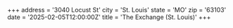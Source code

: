 +++
address = '3040 Locust St'
city = 'St. Louis'
state = 'MO'
zip = '63103'
date = '2025-02-05T12:00:00Z'
title = 'The Exchange (St. Louis)'
+++
